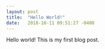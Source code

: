 ```yaml
---
layout: post
title:  "Hello World!"
date:   2018-10-11 09:51:27 -0400
---
```


Hello world! This is my first blog post.
